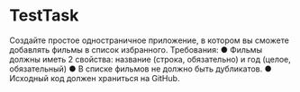 # TestTask

Создайте простое одностраничное приложение, в котором вы сможете добавлять фильмы в список избранного.
Требования:
● Фильмы должны иметь 2 свойства: название (строка, обязательно) и год (целое,
обязательный)
● В списке фильмов не должно быть дубликатов.
● Исходный код должен храниться на GitHub.

